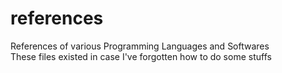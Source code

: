 # references
References of various Programming Languages and Softwares<br>
These files existed in case I've forgotten how to do some stuffs<br>
